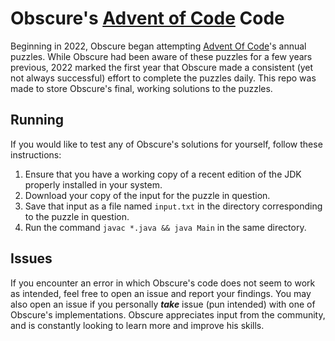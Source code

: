 # Obscure's [Advent of Code](https://adventofcode.com/) Code
Beginning in 2022, Obscure began attempting [Advent Of Code](https://adventofcode.com/)'s annual puzzles. While Obscure had been aware of these puzzles for a few years previous, 2022 marked the first year that Obscure made a consistent (yet not always successful) effort to complete the puzzles daily. This repo was made to store Obscure's final, working solutions to the puzzles.

## Running
If you would like to test any of Obscure's solutions for yourself, follow these instructions:
1. Ensure that you have a working copy of a recent edition of the JDK properly installed in your system.
1. Download your copy of the input for the puzzle in question.
1. Save that input as a file named `input.txt` in the directory corresponding to the puzzle in question.
1. Run the command `javac *.java && java Main` in the same directory.

## Issues
If you encounter an error in which Obscure's code does not seem to work as intended, feel free to open an issue and report your findings. You may also open an issue if you personally ***take*** issue (pun intended) with one of Obscure's implementations. Obscure appreciates input from the community, and is constantly looking to learn more and improve his skills.